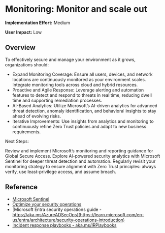 ﻿# Monitoring: Monitor and scale out

**Implementation Effort:** Medium 

**User Impact:** Low 

## Overview
To effectively secure and manage your environment as it grows, organizations should:

- Expand Monitoring Coverage: Ensure all users, devices, and network locations are continuously monitored as your environment scales. Integrate monitoring tools across cloud and hybrid resources.
- Proactive and Agile Response: Leverage alerting and automation features to detect and respond to threats in real time, reducing dwell time and supporting remediation processes.
- AI-Based Analytics: Utilize Microsoft’s AI-driven analytics for advanced threat detection, anomaly identification, and behavioral insights to stay ahead of evolving risks.
- Iterative Improvements: Use insights from analytics and monitoring to continuously refine Zero Trust policies and adapt to new business requirements.

Next Steps:

Review and implement Microsoft’s monitoring and reporting guidance for Global Secure Access.
Explore AI-powered security analytics with Microsoft Sentinel for deeper threat detection and automation.
Regularly revisit your monitoring strategy to ensure alignment with Zero Trust principles: always verify, use least-privilege access, and assume breach.

## Reference

- [Microsoft Sentinel](https://learn.microsoft.com/en-us/azure/sentinel/overview)
- [Optimize your security operations](https://learn.microsoft.com/en-us/azure/sentinel/soc-optimization/soc-optimization-access)
- [Microsoft Entra security operations guide - https://aka.ms/AzureADSecOps](https://learn.microsoft.com/en-us/entra/architecture/security-operations-introduction)
- [Incident response playbooks - aka.ms/IRPlaybooks](https://learn.microsoft.com/en-us/security/operations/incident-response-playbooks)
